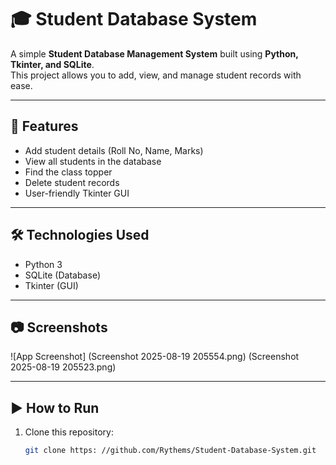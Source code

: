 # 🎓 Student Database System

A simple **Student Database Management System** built using **Python, Tkinter, and SQLite**.  
This project allows you to add, view, and manage student records with ease.

---

## 🚀 Features
- Add student details (Roll No, Name, Marks)
- View all students in the database
- Find the class topper
- Delete student records
- User-friendly Tkinter GUI

---

## 🛠️ Technologies Used
- Python 3
- SQLite (Database)
- Tkinter (GUI)

---

## 📷 Screenshots
![App Screenshot] (Screenshot 2025-08-19 205554.png) (Screenshot 2025-08-19 205523.png)

---

## ▶️ How to Run
1. Clone this repository:
   ```bash
   git clone https: //github.com/Rythems/Student-Database-System.git

